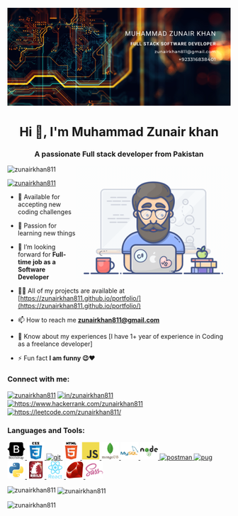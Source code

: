 ![logo](https://github.com/zunairkhan811/zunairkhan811/blob/main/IT%20Consultant%20Business%20Linkedin%20Banner.png)
<h1 align="center">Hi 👋, I'm Muhammad Zunair khan</h1>
<h3 align="center">A passionate Full stack developer from Pakistan</h3>

<img align="right" alt="coding" width="350" src="https://github.com/zunairkhan811/zunairkhan811/blob/main/programmer.gif">

<p align="left"> <img src="https://komarev.com/ghpvc/?username=zunairkhan811&label=Profile%20views&color=0e75b6&style=flat" alt="zunairkhan811" /> </p>

<p align="left"> <a href="https://twitter.com/zunairkhan811" target="blank"><img src="https://img.shields.io/twitter/follow/zunairkhan811?logo=twitter&style=for-the-badge" alt="zunairkhan811" /></a> </p>

- 🔭 Available for accepting new coding challenges

- 🌱 Passion for learning new things

- 👯 I’m looking forward for **Full-time job as a Software Developer**

- 👨‍💻 All of my projects are available at [https://zunairkhan811.github.io/portfolio/](https://zunairkhan811.github.io/portfolio/)

- 📫 How to reach me **zunairkhan811@gmail.com**

- 📄 Know about my experiences [I have 1+ year of experience in Coding as a freelance developer]

- ⚡ Fun fact **I am funny 😉❤**

<h3 align="left">Connect with me:</h3>
<p align="left">
<a href="https://twitter.com/zunairkhan811" target="blank"><img align="center" src="https://raw.githubusercontent.com/rahuldkjain/github-profile-readme-generator/master/src/images/icons/Social/twitter.svg" alt="zunairkhan811" height="30" width="40" /></a>
<a href="https://linkedin.com/in/in/zunairkhan811" target="blank"><img align="center" src="https://raw.githubusercontent.com/rahuldkjain/github-profile-readme-generator/master/src/images/icons/Social/linked-in-alt.svg" alt="in/zunairkhan811" height="30" width="40" /></a>
<a href="https://www.hackerrank.com/https://www.hackerrank.com/zunairkhan811" target="blank"><img align="center" src="https://raw.githubusercontent.com/rahuldkjain/github-profile-readme-generator/master/src/images/icons/Social/hackerrank.svg" alt="https://www.hackerrank.com/zunairkhan811" height="30" width="40" /></a>
<a href="https://www.leetcode.com/https://leetcode.com/zunairkhan811/" target="blank"><img align="center" src="https://raw.githubusercontent.com/rahuldkjain/github-profile-readme-generator/master/src/images/icons/Social/leet-code.svg" alt="https://leetcode.com/zunairkhan811/" height="30" width="40" /></a>
</p>

<h3 align="left">Languages and Tools:</h3>
<p align="left"> <a href="https://getbootstrap.com" target="_blank" rel="noreferrer"> <img src="https://raw.githubusercontent.com/devicons/devicon/master/icons/bootstrap/bootstrap-plain-wordmark.svg" alt="bootstrap" width="40" height="40"/> </a> <a href="https://www.w3schools.com/css/" target="_blank" rel="noreferrer"> <img src="https://raw.githubusercontent.com/devicons/devicon/master/icons/css3/css3-original-wordmark.svg" alt="css3" width="40" height="40"/> </a><a href="https://git-scm.com/" target="_blank" rel="noreferrer"> <img src="https://www.vectorlogo.zone/logos/git-scm/git-scm-icon.svg" alt="git" width="40" height="40"/> </a> <a href="https://www.w3.org/html/" target="_blank" rel="noreferrer"> <img src="https://raw.githubusercontent.com/devicons/devicon/master/icons/html5/html5-original-wordmark.svg" alt="html5" width="40" height="40"/> </a> <a href="https://developer.mozilla.org/en-US/docs/Web/JavaScript" target="_blank" rel="noreferrer"> <img src="https://raw.githubusercontent.com/devicons/devicon/master/icons/javascript/javascript-original.svg" alt="javascript" width="40" height="40"/> </a> <a href="https://www.mongodb.com/" target="_blank" rel="noreferrer"> <img src="https://raw.githubusercontent.com/devicons/devicon/master/icons/mongodb/mongodb-original-wordmark.svg" alt="mongodb" width="40" height="40"/> </a> <a href="https://www.mysql.com/" target="_blank" rel="noreferrer"> <img src="https://raw.githubusercontent.com/devicons/devicon/master/icons/mysql/mysql-original-wordmark.svg" alt="mysql" width="40" height="40"/> </a> <a href="https://nodejs.org" target="_blank" rel="noreferrer"> <img src="https://raw.githubusercontent.com/devicons/devicon/master/icons/nodejs/nodejs-original-wordmark.svg" alt="nodejs" width="40" height="40"/> </a> <a href="https://postman.com" target="_blank" rel="noreferrer"> <img src="https://www.vectorlogo.zone/logos/getpostman/getpostman-icon.svg" alt="postman" width="40" height="40"/> </a> <a href="https://pugjs.org" target="_blank" rel="noreferrer"> <img src="https://cdn.worldvectorlogo.com/logos/pug.svg" alt="pug" width="40" height="40"/> </a> <a href="https://www.python.org" target="_blank" rel="noreferrer"> <img src="https://raw.githubusercontent.com/devicons/devicon/master/icons/python/python-original.svg" alt="python" width="40" height="40"/> </a> <a href="https://rubyonrails.org" target="_blank" rel="noreferrer"> <img src="https://raw.githubusercontent.com/devicons/devicon/master/icons/rails/rails-original-wordmark.svg" alt="rails" width="40" height="40"/> </a> <a href="https://reactjs.org/" target="_blank" rel="noreferrer"> <img src="https://raw.githubusercontent.com/devicons/devicon/master/icons/react/react-original-wordmark.svg" alt="react" width="40" height="40"/> </a> <a href="https://www.ruby-lang.org/en/" target="_blank" rel="noreferrer"> <img src="https://raw.githubusercontent.com/devicons/devicon/master/icons/ruby/ruby-original.svg" alt="ruby" width="40" height="40"/> </a> <a href="https://sass-lang.com" target="_blank" rel="noreferrer"> <img src="https://raw.githubusercontent.com/devicons/devicon/master/icons/sass/sass-original.svg" alt="sass" width="40" height="40"/> </a> </p>

<p><img align="left" src="https://github-readme-stats.vercel.app/api/top-langs?username=zunairkhan811&show_icons=true&locale=en&layout=compact" alt="zunairkhan811" /></p>

<p>&nbsp;<img align="center" src="https://github-readme-stats.vercel.app/api?username=zunairkhan811&show_icons=true&locale=en" alt="zunairkhan811" /></p>

<p><img align="center" src="https://github-readme-streak-stats.herokuapp.com/?user=zunairkhan811&" alt="zunairkhan811" /></p>
